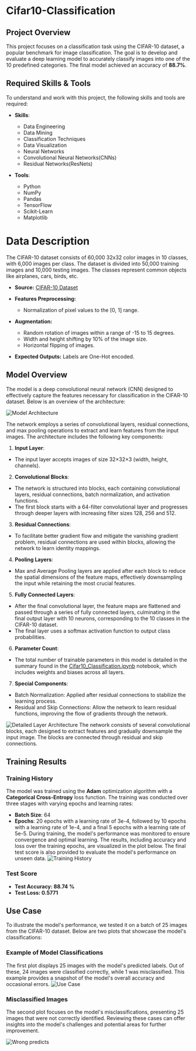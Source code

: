 # Cifar10-Classification

## Project Overview
This project focuses on a classification task using the CIFAR-10 dataset, a popular benchmark for image classification. The goal is to develop and evaluate a deep learning model to accurately classify images into one of the 10 predefined categories. The final model achieved an accuracy of **88.7%**.


## Required Skills & Tools
To understand and work with this project, the following skills and tools are required:

- **Skills**:
  - Data Engineering
  - Data Mining
  - Classification Techniques
  - Data Visualization
  - Neural Networks
  - Convolutional Neural Networks(CNNs)
  - Residual Networks(ResNets)

- **Tools**:
  - Python
  - NumPy
  - Pandas
  - TensorFlow
  - Scikit-Learn
  - Matplotlib


# Data Description
The CIFAR-10 dataset consists of 60,000 32x32 color images in 10 classes, with 6,000 images per class. The dataset is divided into 50,000 training images and 10,000 testing images. The classes represent common objects like airplanes, cars, birds, etc.

- **Source:** [CIFAR-10 Dataset](https://www.cs.toronto.edu/~kriz/cifar.html)

- **Features Preprocessing:**
  - Normalization of pixel values to the [0, 1] range.

- **Augmentation:**
  - Random rotation of images within a range of -15 to 15 degrees.
  - Width and height shifting by 10% of the image size.
  - Horizontal flipping of images.

- **Expected Outputs:** Labels are One-Hot encoded.


## Model Overview
The model is a deep convolutional neural network (CNN) designed to effectively capture the features necessary for classification in the CIFAR-10 dataset. Below is an overview of the architecture:

![Model Architecture](https://github.com/the2roock/Cifar10-Classification/blob/main/report_images/Cifar10%20NN%20Architecture.png)

The network employs a series of convolutional layers, residual connections, and max pooling operations to extract and learn features from the input images. The architecture includes the following key components:
1. **Input Layer**:
  - The input layer accepts images of size 32×32×3 (width, height, channels).
2. **Convolutional Blocks**:
  - The network is structured into blocks, each containing convolutional layers, residual connections, batch normalization, and activation functions.
  - The first block starts with a 64-filter convolutional layer and progresses through deeper layers with increasing filter sizes 128, 256 and 512.
3. **Residual Connections**:
  - To facilitate better gradient flow and mitigate the vanishing gradient problem, residual connections are used within blocks, allowing the network to learn identity mappings.
4. **Pooling Layers**:
  - Max and Average Pooling layers are applied after each block to reduce the spatial dimensions of the feature maps, effectively downsampling the input while retaining the most crucial features.
5. **Fully Connected Layers**:
  - After the final convolutional layer, the feature maps are flattened and passed through a series of fully connected layers, culminating in the final output layer with 10 neurons, corresponding to the 10 classes in the CIFAR-10 dataset.
  - The final layer uses a softmax activation function to output class probabilities.
6. **Parameter Count**:
  - The total number of trainable parameters in this model is detailed in the summary found in the [Cifar10_Classification.ipynb](https://github.com/the2roock/Cifar10-Classification/blob/main/Cifar10_Classification.ipynb) notebook, which includes weights and biases across all layers.
7. **Special Components**:
  - Batch Normalization: Applied after residual connections to stabilize the learning process.
  - Residual and Skip Connections: Allow the network to learn residual functions, improving the flow of gradients through the network.

![Detailed Layer Architecture](https://github.com/the2roock/Cifar10-Classification/blob/main/report_images/Cifar10%20NN%201%20Layer%20Architecture.png)
The network consists of several convolutional blocks, each designed to extract features and gradually downsample the input image. The blocks are connected through residual and skip connections.


## Training Results
### Training History
The model was trained using the **Adam** optimization algorithm with a **Categorical Cross-Entropy** loss function. The training was conducted over three stages with varying epochs and learning rates:
- **Batch Size**: 64
- **Epochs**: 20 epochs with a learning rate of 3e-4, followed by 10 epochs with a learning rate of 1e-4, and a final 5 epochs with a learning rate of 5e-5.
During training, the model's performance was monitored to ensure convergence and optimal learning. The results, including accuracy and loss over the training epochs, are visualized in the plot below. The final test score is also provided to evaluate the model's performance on unseen data.
![Training History](https://github.com/the2roock/Cifar10-Classification/blob/main/report_images/Train%20Results.png)

### Test Score
- **Test Accuracy: 88.74 %**
- **Test Loss: 0.5771**


## Use Case
To illustrate the model's performance, we tested it on a batch of 25 images from the CIFAR-10 dataset. Below are two plots that showcase the model's classifications:

### Example of Model Classifications
The first plot displays 25 images with the model's predicted labels. Out of these, 24 images were classified correctly, while 1 was misclassified. This example provides a snapshot of the model's overall accuracy and occasional errors.
![Use Case](https://github.com/the2roock/Cifar10-Classification/blob/main/report_images/Usecase.png)

### Misclassified Images
The second plot focuses on the model's misclassifications, presenting 25 images that were not correctly identified. Reviewing these cases can offer insights into the model's challenges and potential areas for further improvement.

![Wrong predicts](https://github.com/the2roock/Cifar10-Classification/blob/main/report_images/Wrong%20predicts.png)
